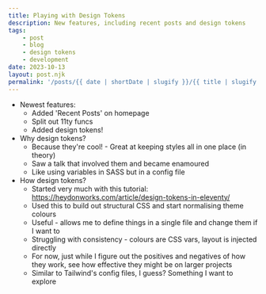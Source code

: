 ```yaml
---
title: Playing with Design Tokens
description: New features, including recent posts and design tokens
tags:
    - post
    - blog
    - design tokens
    - development
date: 2023-10-13
layout: post.njk
permalink: '/posts/{{ date | shortDate | slugify }}/{{ title | slugify }}'
---
```


* Newest features:
  * Added 'Recent Posts' on homepage
  * Split out 11ty funcs
  * Added design tokens!
* Why design tokens?
  * Because they're cool! - Great at keeping styles all in one place (in theory)
  * Saw a talk that involved them and became enamoured
  * Like using variables in SASS but in a config file
* How design tokens?
  * Started very much with this tutorial: https://heydonworks.com/article/design-tokens-in-eleventy/
  * Used this to build out structural CSS and start normalising theme colours
  * Useful - allows me to define things in a single file and change them if I want to
  * Struggling with consistency - colours are CSS vars, layout is injected directly
  * For now, just while I figure out the positives and negatives of how they work, see how effective they might be on larger projects
  * Similar to Tailwind's config files, I guess? Something I want to explore
